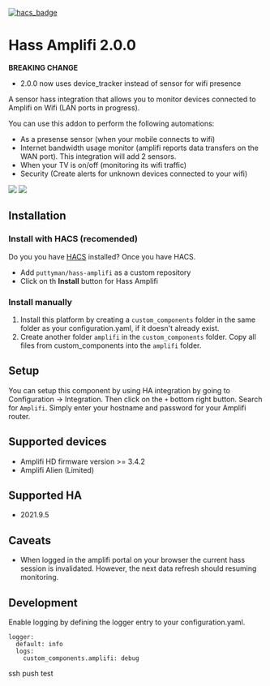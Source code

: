 [![hacs_badge](https://img.shields.io/badge/HACS-Custom-orange.svg?style=for-the-badge)](https://github.com/custom-components/hacs)

# Hass Amplifi 2.0.0

**BREAKING CHANGE**
 - 2.0.0 now uses device_tracker instead of sensor for wifi presence

A sensor hass integration that allows you to monitor devices connected to Amplifi on Wifi (LAN ports in progress).

You can use this addon to perform the following automations:
- As a presense sensor (when your mobile connects to wifi)
- Internet bandwidth usage monitor (amplifi reports data transfers on the WAN port). This integration will add 2 sensors.
- When your TV is on/off (monitoring its wifi traffic)
- Security (Create alerts for unknown devices connected to your wifi)

![](adding-integration-demo.gif)
![](attributes-demo.gif)

## Installation

### Install with HACS (recomended)

Do you you have [HACS](https://community.home-assistant.io/t/custom-component-hacs) installed? Once you have HACS.
- Add `puttyman/hass-amplifi` as a custom repository
- Click on th **Install** button for Hass Amplifi

### Install manually

1. Install this platform by creating a `custom_components` folder in the same folder as your configuration.yaml, if it doesn't already exist.
2. Create another folder `amplifi` in the `custom_components` folder. Copy all files from custom_components into the `amplifi` folder.

## Setup

You can setup this component by using HA integration by going to Configuration -> Integration. Then click on the `+` bottom right button. Search for `Amplifi`. Simply enter your hostname and password for your Amplifi router.

## Supported devices
- Amplifi HD firmware version >= 3.4.2
- Amplifi Alien (Limited)

## Supported HA
- 2021.9.5

## Caveats
- When logged in the amplifi portal on your browser the current hass session is invalidated. However, the next data refresh should resuming monitoring.


## Development

Enable logging by defining the logger entry to your configuration.yaml.

```
logger:
  default: info
  logs:
    custom_components.amplifi: debug
```
ssh push test

